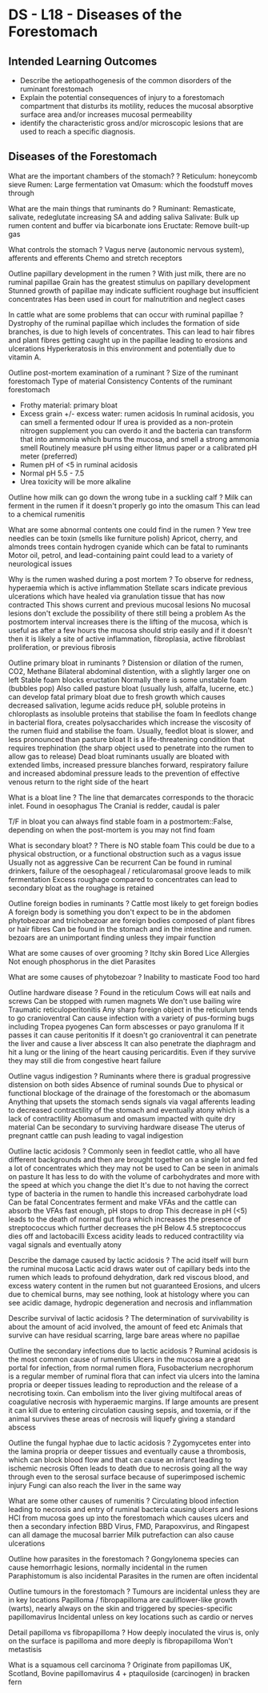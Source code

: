 # DS - L18 - Diseases of the Forestomach

## Intended Learning Outcomes 
- Describe the aetiopathogenesis of the common disorders of the ruminant forestomach 
- Explain the potential consequences of injury to a forestomach compartment that disturbs its motility, reduces the mucosal absorptive surface area and/or increases mucosal permeability 
- identify the characteristic gross and/or microscopic lesions that are used to reach a specific diagnosis.

## Diseases of the Forestomach

What are the important chambers of the stomach?
?
Reticulum: honeycomb sieve
Rumen: Large fermentation vat
Omasum: which the foodstuff moves through

What are the main things that ruminants do
?
Ruminant: Remasticate, salivate, redeglutate increasing SA and adding saliva
Salivate: Bulk up rumen content and buffer via bicarbonate ions
Eructate: Remove built-up gas

What controls the stomach
?
Vagus nerve (autonomic nervous system), afferents and efferents
Chemo and stretch receptors

Outline papillary development in the rumen
?
With just milk, there are no ruminal papillae
Grain has the greatest stimulus on papillary development
Stunned growth of papillae may indicate sufficient roughage but insufficient concentrates
Has been used in court for malnutrition and neglect cases

In cattle what are some problems that can occur with ruminal papillae
?
Dystrophy of the ruminal papillae which includes the formation of side branches, is due to high levels of concentrates. This can lead to hair fibres and plant fibres getting caught up in the papillae leading to erosions and ulcerations
Hyperkeratosis in this environment and potentially due to vitamin A.

Outline post-mortem examination of a ruminant
?
Size of the ruminant forestomach
Type of material
Consistency
Contents of the ruminant forestomach
- Frothy material: primary bloat
- Excess grain +/- excess water: rumen acidosis
In ruminal acidosis, you can smell a fermented odour
If urea is provided as a non-protein nitrogen supplement you can overdo it and the bacteria can transform that into ammonia which burns the mucosa, and smell a strong ammonia smell
Routinely measure pH using either litmus paper or a calibrated pH meter (preferred)
- Rumen pH of <5 in ruminal acidosis
- Normal pH 5.5 - 7.5
- Urea toxicity will be more alkaline

Outline how milk can go down the wrong tube in a suckling calf
?
Milk can ferment in the rumen if it doesn't properly go into the omasum
This can lead to a chemical rumenitis

What are some abnormal contents one could find in the rumen
?
Yew tree needles can be toxin (smells like furniture polish)
Apricot, cherry, and almonds trees contain hydrogen cyanide which can be fatal to ruminants
Motor oil, petrol, and lead-containing paint could lead to a variety of neurological issues

Why is the rumen washed during a post mortem
?
To observe for redness, hyperaemia which is active inflammation
Stellate scars indicate previous ulcerations which have healed via granulation tissue that has now contracted
This shows current and previous mucosal lesions
No mucosal lesions don't exclude the possibility of there still being a problem
As the postmortem interval increases there is the lifting of the mucosa, which is useful as after a few hours the mucosa should strip easily and if it doesn't then it is likely a site of active inflammation, fibroplasia, active fibroblast proliferation, or previous fibrosis

Outline primary bloat in ruminants
?
Distension or dilation of the rumen, CO2, Methane
Bilateral abdominal distention, with a slightly larger one on left
Stable foam blocks eructation
Normally there is some unstable foam (bubbles pop)
Also called pasture bloat (usually lush, alfalfa, lucerne, etc.) can develop fatal primary bloat due to fresh growth which causes decreased salivation, legume acids reduce pH, soluble proteins in chloroplasts as insoluble proteins that stabilise the foam
In feedlots change in bacterial flora, creates polysaccharides which increase the viscosity of the rumen fluid and stabilise the foam.
Usually, feedlot bloat is slower, and less pronounced than pasture bloat
It is a life-threatening condition that requires trephination (the sharp object used to penetrate into the rumen to allow gas to release)
Dead bloat ruminants usually are bloated with extended limbs, increased pressure blanches forward, respiratory failure and increased abdominal pressure leads to the prevention of effective venous return to the right side of the heart

What is a bloat line
?
The line that demarcates corresponds to the thoracic inlet. 
Found in oesophagus
The Cranial is redder, caudal is paler

T/F in bloat you can always find stable foam in a postmortem::False, depending on when the post-mortem is you may not find foam

What is secondary bloat?
?
There is NO stable foam
This could be due to a physical obstruction, or a functional obstruction such as a vagus issue
Usually not as aggressive
Can be recurrent
Can be found in ruminal drinkers, failure of the oesophageal / reticularomasal groove leads to milk fermentation 
Excess roughage compared to concentrates can lead to secondary bloat as the roughage is retained

Outline foreign bodies in ruminants
?
Cattle most likely to get foreign bodies
A foreign body is something you don't expect to be in the abdomen
phytobezoar and trichobezoar are foreign bodies composed of plant fibres or hair fibres
Can be found in the stomach and in the intestine and rumen.
bezoars are an unimportant finding unless they impair function

What are some causes of over grooming
?
Itchy skin
Bored
Lice
Allergies
Not enough phosphorus in the diet
Parasites

What are some causes of phytobezoar
?
Inability to masticate
Food too hard

Outline hardware disease
?
Found in the reticulum
Cows will eat nails and screws
Can be stopped with rumen magnets
We don't use bailing wire
Traumatic reticuloperitonitis
Any sharp foreign object in the reticulum tends to go cranioventral
Can cause infection with a variety of pus-forming bugs including Tropea pyogenes
Can form abscesses or payo granuloma 
If it passes it can cause peritonitis
If it doesn't go cranioventral it can penetrate the liver and cause a liver abscess
It can also penetrate the diaphragm and hit a lung or the lining of the heart causing pericarditis. Even if they survive they may still die from congestive heart failure

Outline vagus indigestion
?
Ruminants where there is gradual progressive distension on both sides
Absence of ruminal sounds
Due to physical or functional blockage of the drainage of the forestomach or the abomasum
Anything that upsets the stomach sends signals via vagal afferents leading to decreased contractility of the stomach and eventually atony which is a lack of contractility
Abomasum and omasum impacted with quite dry material
Can be secondary to surviving hardware disease
The uterus of pregnant cattle can push leading to vagal indigestion

Outline lactic acidosis
?
Commonly seen in feedlot cattle, who all have different backgrounds and then are brought together on a single lot and fed a lot of concentrates which they may not be used to 
Can be seen in animals on pasture
It has less to do with the volume of carbohydrates and more with the speed at which you change the diet
It's due to not having the correct type of bacteria in the rumen to handle this increased carbohydrate load
Can be fatal
Concentrates ferment and make VFAs and the cattle can absorb the VFAs fast enough, pH stops to drop
This decrease in pH (<5) leads to the death of normal gut flora which increases the presence of streptococcus which further decreases the pH
Below 4.5 streptococcus dies off and lactobacilli
Excess acidity leads to reduced contractility via vagal signals and eventually atony

Describe the damage caused by lactic acidosis
?
The acid itself will burn the ruminal mucosa
Lactic acid draws water out of capillary beds into the rumen which leads to profound dehydration, dark red viscous blood, and excess watery content in the rumen but not guaranteed
Erosions, and ulcers due to chemical burns, may see nothing, look at histology where you can see acidic damage, hydropic degeneration and necrosis and inflammation

Describe survival of lactic acidosis
?
The determination of survivability is about the amount of acid involved, the amount of feed etc
Animals that survive can have residual scarring, large bare areas where no papillae

Outline the secondary infections due to lactic acidosis
?
Ruminal acidosis is the most common cause of rumenitis
Ulcers in the mucosa are a great portal for infection, from normal rumen flora, 
Fusobacterium necrophorum is a regular member of ruminal flora that can infect via ulcers into the lamina propria or deeper tissues leading to reproduction and the release of a necrotising toxin.
Can embolism into the liver giving multifocal areas of coagulative necrosis with hyperaemic margins. If large amounts are present it can kill due to entering circulation causing sepsis, and toxemia, or if the animal survives these areas of necrosis will liquefy giving a standard abscess

Outline the fungal hyphae due to lactic acidosis
?
Zygomycetes enter into the lamina propria or deeper tissues and eventually cause a thrombosis, which can block blood flow and that can cause an infarct leading to ischemic necrosis
Often leads to death due to necrosis going all the way through even to the serosal surface because of superimposed ischemic injury
Fungi can also reach the liver in the same way

What are some other causes of rumenitis 
?
Circulating blood infection leading to necrosis and entry of ruminal bacteria causing ulcers and lesions
HCl from mucosa goes up into the forestomach which causes ulcers and then a secondary infection
BBD Virus, FMD, Parapoxvirus, and Ringapest can all damage the mucosal barrier
Milk putrefaction can also cause ulcerations

Outline how parasites in the forestomach
?
Gongylonema species can cause hemorrhagic lesions, normally incidental in the rumen
Paraphistomum is also incidental
Parasites in the rumen are often incidental

Outline tumours in the forestomach
?
Tumours are incidental unless they are in key locations
Papilloma / fibropapilloma are cauliflower-like growth (warts), nearly always on the skin and triggered by species-specific papillomavirus
Incidental unless on key locations such as cardio or nerves

Detail papilloma vs fibropapilloma
?
How deeply inoculated the virus is, only on the surface is papilloma and more deeply is fibropapilloma
Won't metastisis

What is a squamous cell carcinoma
?
Originate from papillomas
UK, Scotland, Bovine papillomavirus 4 + ptaquiloside (carcinogen) in bracken fern